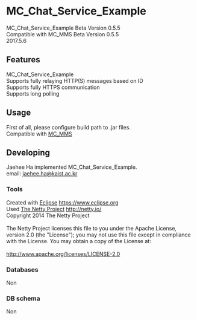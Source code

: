 
# MC_Chat_Service_Example
MC_Chat_Service_Example Beta Version 0.5.5 <br/>
Compatible with MC_MMS Beta Version 0.5.5 <br/>
2017.5.6<br/>


## Features
MC_Chat_Service_Example<br/>
Supports fully relaying HTTP(S) messages based on ID<br/>
Supports fully HTTPS communication<br/>
Supports long polling<br/>


## Usage
First of all, please configure build path to .jar files.<br/>
Compatible with [MC_MMS](https://github.com/HaJaehee/MC_MMS/)<br/>

## Developing
Jaehee Ha implemented MC_Chat_Service_Example.<br/>
email: jaehee.ha@kaist.ac.kr<br/>


### Tools
Created with [Eclipse](https://www.eclipse.org) https://www.eclipse.org<br/>
Used [The Netty Project](http://netty.io/) http://netty.io/<br/>
Copyright 2014 The Netty Project<br/>
<br/>
The Netty Project licenses this file to you under the Apache License,<br/>
version 2.0 (the "License"); you may not use this file except in compliance<br/>
with the License. You may obtain a copy of the License at:<br/>
<br/>
  http://www.apache.org/licenses/LICENSE-2.0<br/>


### Databases
Non<br/>

### DB schema
Non<br/>
